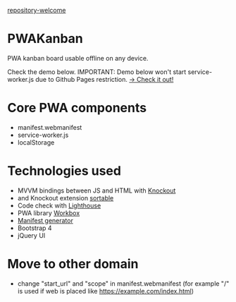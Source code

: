 [repository-welcome](https://user-images.githubusercontent.com/12099284/62224227-9c58dd00-b3b6-11e9-84d4-80b5ae9f9682.png)

# PWAKanban

PWA kanban board usable offline on any device.

Check the demo below.
IMPORTANT: Demo below won't start service-worker.js due to Github Pages restriction.
[-> Check it out!](https://sirionrazzer.github.io/PWAKanban/)

# Core PWA components

* manifest.webmanifest
* service-worker.js
* localStorage

# Technologies used

* MVVM bindings between JS and HTML with [Knockout](http://knockoutjs.com/)
* and Knockout extension [sortable](https://github.com/rniemeyer/knockout-sortable)
* Code check with [Lighthouse](https://github.com/GoogleChrome/lighthouse)
* PWA library [Workbox](https://developers.google.com/web/tools/workbox/)
* [Manifest generator](https://app-manifest.firebaseapp.com/)
* Bootstrap 4
* jQuery UI

# Move to other domain

* change "start_url" and "scope" in manifest.webmanifest (for example "/" is used if web is placed like https://example.com/index.html)
